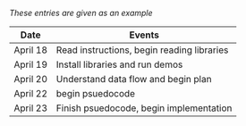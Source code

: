*These entries are given as an example*

| Date      | Events
|-----------|--------------------
| April 18  | Read instructions, begin reading libraries
| April 19  | Install libraries and run demos
| April 20  | Understand data flow and begin plan
| April 22  | begin psuedocode
| April 23  | Finish psuedocode, begin implementation 
